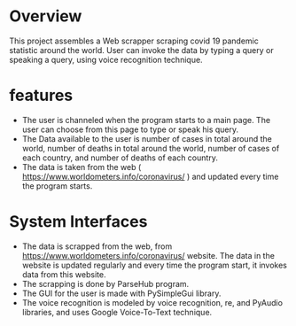 



# Overview

This project assembles a Web scrapper scraping covid 19 pandemic statistic around the world. 
User can invoke the data by typing a query or speaking a query, using voice recognition technique.

# features

* The user is channeled when the program starts to a main page. The user can choose from this page to type or speak his query.
* The Data available to the user is number of cases in total around the world, number of deaths in total around the world,
  number of cases of each country, and number of deaths of each country.
* The data is taken from the web ( https://www.worldometers.info/coronavirus/ ) and updated every time the program starts.

# System Interfaces

* The data is scrapped from the web, from https://www.worldometers.info/coronavirus/ website. The data in the website is updated regularly and every time the program start,
 it invokes data from this website.
* The scrapping is done by ParseHub program.
* The GUI for the user is made with PySimpleGui library.
* The voice recognition is modeled by voice recognition, re, and PyAudio libraries, and uses Google Voice-To-Text technique.

